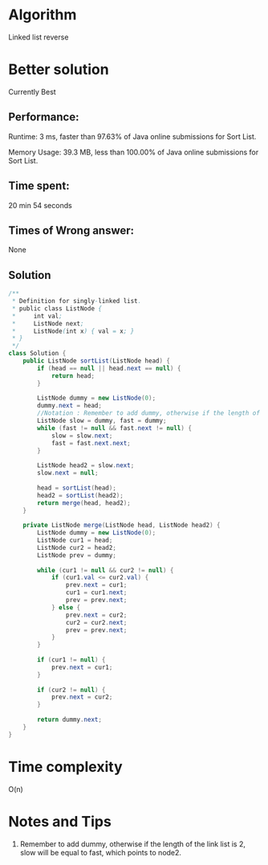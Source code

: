 # Algorithm

Linked list reverse 

# Better solution

Currently Best

## Performance:

Runtime: 3 ms, faster than 97.63% of Java online submissions for Sort List.

Memory Usage: 39.3 MB, less than 100.00% of Java online submissions for Sort List.

## Time spent:

20 min 54 seconds 

## Times of Wrong answer:

None

## Solution

```java
/**
 * Definition for singly-linked list.
 * public class ListNode {
 *     int val;
 *     ListNode next;
 *     ListNode(int x) { val = x; }
 * }
 */
class Solution {
    public ListNode sortList(ListNode head) {
        if (head == null || head.next == null) {
            return head;
        } 
        
        ListNode dummy = new ListNode(0);
        dummy.next = head;
        //Notation : Remember to add dummy, otherwise if the length of the link list is 2, slow will be equal to fast, which points to node2. 
        ListNode slow = dummy, fast = dummy;
        while (fast != null && fast.next != null) {
            slow = slow.next;
            fast = fast.next.next;
        }
        
        ListNode head2 = slow.next;
        slow.next = null;
        
        head = sortList(head);
        head2 = sortList(head2);
        return merge(head, head2);
    }
    
    private ListNode merge(ListNode head, ListNode head2) {
        ListNode dummy = new ListNode(0);
        ListNode cur1 = head;
        ListNode cur2 = head2;
        ListNode prev = dummy;
        
        while (cur1 != null && cur2 != null) {
            if (cur1.val <= cur2.val) {
                prev.next = cur1;
                cur1 = cur1.next;
                prev = prev.next;
            } else {
                prev.next = cur2;
                cur2 = cur2.next;
                prev = prev.next;
            }
        }
        
        if (cur1 != null) {
            prev.next = cur1;
        }
        
        if (cur2 != null) {
            prev.next = cur2;
        }
        
        return dummy.next;
    }
}
```



# Time complexity

O(n)

# Notes and Tips

1. Remember to add dummy, otherwise if the length of the link list is 2, slow will be equal to fast, which points to node2. 
